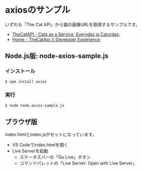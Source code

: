 # axiosのサンプル

いずれも「The Cat API」から猫の画像URLを取得するサンプルです。

- [TheCatAPI - Cats as a Service, Everyday is Caturday.](https://thecatapi.com/)
- [Home - TheCatApi // Developer Experience](https://docs.thecatapi.com/)

## Node.js版: node-axios-sample.js

### インストール

```bash
$ npm install axios
```

### 実行

```bash
$ node node-axios-sample.js
```

## ブラウザ版

index.htmlとindex.jsがセットになっています。

- VS Codeでindex.htmlを開く
- Live Serverを起動
    - ステータスバーの「Go Live」ボタン
    - コマンドパレットの「Live Server: Open with Live Server」
